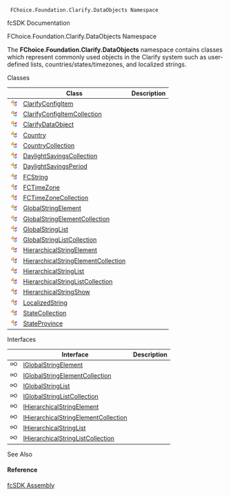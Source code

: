 ﻿     FChoice.Foundation.Clarify.DataObjects Namespace                                                   

fcSDK Documentation

FChoice.Foundation.Clarify.DataObjects Namespace

The **FChoice.Foundation.Clarify.DataObjects** namespace contains classes which represent commonly used objects in the Clarify system such as user-defined lists, countries/states/timezones, and localized strings.

Classes

|   | Class | Description |
| --- | --- | --- |
| ![Class](dotnetimages/Class.png) | [ClarifyConfigItem](fcSDK~FChoice.Foundation.Clarify.DataObjects.ClarifyConfigItem.md) |   |
| ![Class](dotnetimages/Class.png) | [ClarifyConfigItemCollection](fcSDK~FChoice.Foundation.Clarify.DataObjects.ClarifyConfigItemCollection.md) |   |
| ![Class](dotnetimages/Class.png) | [ClarifyDataObject](fcSDK~FChoice.Foundation.Clarify.DataObjects.ClarifyDataObject.md) |   |
| ![Class](dotnetimages/Class.png) | [Country](fcSDK~FChoice.Foundation.Clarify.DataObjects.Country.md) |   |
| ![Class](dotnetimages/Class.png) | [CountryCollection](fcSDK~FChoice.Foundation.Clarify.DataObjects.CountryCollection.md) |   |
| ![Class](dotnetimages/Class.png) | [DaylightSavingsCollection](fcSDK~FChoice.Foundation.Clarify.DataObjects.DaylightSavingsCollection.md) |   |
| ![Class](dotnetimages/Class.png) | [DaylightSavingsPeriod](fcSDK~FChoice.Foundation.Clarify.DataObjects.DaylightSavingsPeriod.md) |   |
| ![Class](dotnetimages/Class.png) | [FCString](fcSDK~FChoice.Foundation.Clarify.DataObjects.FCString.md) |   |
| ![Class](dotnetimages/Class.png) | [FCTimeZone](fcSDK~FChoice.Foundation.Clarify.DataObjects.FCTimeZone.md) |   |
| ![Class](dotnetimages/Class.png) | [FCTimeZoneCollection](fcSDK~FChoice.Foundation.Clarify.DataObjects.FCTimeZoneCollection.md) |   |
| ![Class](dotnetimages/Class.png) | [GlobalStringElement](fcSDK~FChoice.Foundation.Clarify.DataObjects.GlobalStringElement.md) |   |
| ![Class](dotnetimages/Class.png) | [GlobalStringElementCollection](fcSDK~FChoice.Foundation.Clarify.DataObjects.GlobalStringElementCollection.md) |   |
| ![Class](dotnetimages/Class.png) | [GlobalStringList](fcSDK~FChoice.Foundation.Clarify.DataObjects.GlobalStringList.md) |   |
| ![Class](dotnetimages/Class.png) | [GlobalStringListCollection](fcSDK~FChoice.Foundation.Clarify.DataObjects.GlobalStringListCollection.md) |   |
| ![Class](dotnetimages/Class.png) | [HierarchicalStringElement](fcSDK~FChoice.Foundation.Clarify.DataObjects.HierarchicalStringElement.md) |   |
| ![Class](dotnetimages/Class.png) | [HierarchicalStringElementCollection](fcSDK~FChoice.Foundation.Clarify.DataObjects.HierarchicalStringElementCollection.md) |   |
| ![Class](dotnetimages/Class.png) | [HierarchicalStringList](fcSDK~FChoice.Foundation.Clarify.DataObjects.HierarchicalStringList.md) |   |
| ![Class](dotnetimages/Class.png) | [HierarchicalStringListCollection](fcSDK~FChoice.Foundation.Clarify.DataObjects.HierarchicalStringListCollection.md) |   |
| ![Class](dotnetimages/Class.png) | [HierarchicalStringShow](fcSDK~FChoice.Foundation.Clarify.DataObjects.HierarchicalStringShow.md) |   |
| ![Class](dotnetimages/Class.png) | [LocalizedString](fcSDK~FChoice.Foundation.Clarify.DataObjects.LocalizedString.md) |   |
| ![Class](dotnetimages/Class.png) | [StateCollection](fcSDK~FChoice.Foundation.Clarify.DataObjects.StateCollection.md) |   |
| ![Class](dotnetimages/Class.png) | [StateProvince](fcSDK~FChoice.Foundation.Clarify.DataObjects.StateProvince.md) |   |

Interfaces

|   | Interface | Description |
| --- | --- | --- |
| ![Interface](dotnetimages/Interface.png) | [IGlobalStringElement](fcSDK~FChoice.Foundation.Clarify.DataObjects.IGlobalStringElement.md) |   |
| ![Interface](dotnetimages/Interface.png) | [IGlobalStringElementCollection](fcSDK~FChoice.Foundation.Clarify.DataObjects.IGlobalStringElementCollection.md) |   |
| ![Interface](dotnetimages/Interface.png) | [IGlobalStringList](fcSDK~FChoice.Foundation.Clarify.DataObjects.IGlobalStringList.md) |   |
| ![Interface](dotnetimages/Interface.png) | [IGlobalStringListCollection](fcSDK~FChoice.Foundation.Clarify.DataObjects.IGlobalStringListCollection.md) |   |
| ![Interface](dotnetimages/Interface.png) | [IHierarchicalStringElement](fcSDK~FChoice.Foundation.Clarify.DataObjects.IHierarchicalStringElement.md) |   |
| ![Interface](dotnetimages/Interface.png) | [IHierarchicalStringElementCollection](fcSDK~FChoice.Foundation.Clarify.DataObjects.IHierarchicalStringElementCollection.md) |   |
| ![Interface](dotnetimages/Interface.png) | [IHierarchicalStringList](fcSDK~FChoice.Foundation.Clarify.DataObjects.IHierarchicalStringList.md) |   |
| ![Interface](dotnetimages/Interface.png) | [IHierarchicalStringListCollection](fcSDK~FChoice.Foundation.Clarify.DataObjects.IHierarchicalStringListCollection.md) |   |

See Also

#### Reference

[fcSDK Assembly](fcSDK.md)